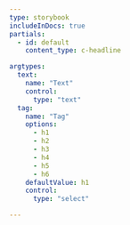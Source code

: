 ```yaml
---
type: storybook
includeInDocs: true
partials:
  - id: default
    content_type: c-headline

argtypes:
  text:
    name: "Text"
    control:
      type: "text"
  tag:
    name: "Tag"
    options:
      - h1
      - h2
      - h3
      - h4
      - h5
      - h6
    defaultValue: h1
    control:
      type: "select"

---
```

